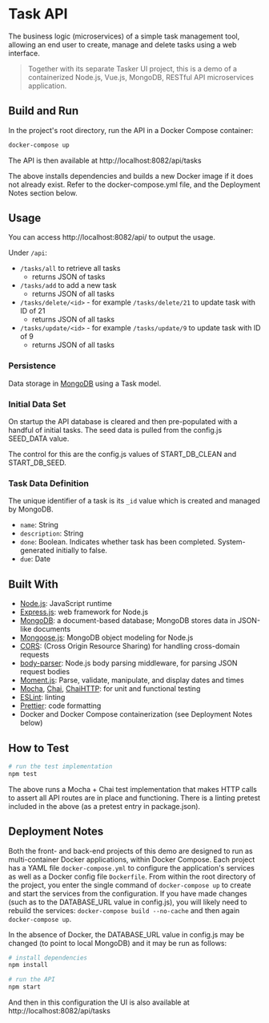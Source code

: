# Task API

The business logic (microservices) of a simple task management tool, allowing an end user to create, manage and delete tasks using a web interface.

> Together with its separate Tasker UI project, this is a demo of a containerized Node.js, Vue.js, MongoDB, RESTful API microservices application.

## Build and Run

In the project's root directory, run the API in a Docker Compose container:

```bash
docker-compose up
```

The API is then available at http://localhost:8082/api/tasks

The above installs dependencies and builds a new Docker image if it does not already exist. Refer to the docker-compose.yml file, and the Deployment Notes section below.

## Usage

You can access http://localhost:8082/api/ to output the usage.

Under `/api`:

-   `/tasks/all` to retrieve all tasks
    -   returns JSON of tasks
-   `/tasks/add` to add a new task
    -   returns JSON of all tasks
-   `/tasks/delete/<id>` - for example `/tasks/delete/21` to update task with ID of 21
    -   returns JSON of all tasks
-   `/tasks/update/<id>` - for example `/tasks/update/9` to update task with ID of 9
    -   returns JSON of all tasks

### Persistence

Data storage in [MongoDB](https://www.mongodb.com/) using a Task model.

### Initial Data Set

On startup the API database is cleared and then pre-populated with a handful of initial tasks. The seed data is pulled from the config.js SEED_DATA value.

The control for this are the config.js values of START_DB_CLEAN and START_DB_SEED.

### Task Data Definition

The unique identifier of a task is its `_id` value which is created and managed by MongoDB.

-   `name`: String
-   `description`: String
-   `done`: Boolean. Indicates whether task has been completed. System-generated initially to false.
-   `due`: Date

## Built With

-   [Node.js](https://nodejs.org/en/): JavaScript runtime
-   [Express.js](http://expressjs.com/): web framework for Node.js
-   [MongoDB](https://www.mongodb.com/): a document-based database; MongoDB stores data in JSON-like documents
-   [Mongoose.js](https://mongoosejs.com/): MongoDB object modeling for Node.js
-   [CORS](https://www.npmjs.com/package/cors): (Cross Origin Resource Sharing) for handling cross-domain requests
-   [body-parser](https://www.npmjs.com/package/body-parser): Node.js body parsing middleware, for parsing JSON request bodies
-   [Moment.js](https://momentjs.com/): Parse, validate, manipulate, and display dates and times
-   [Mocha](https://mochajs.org/), [Chai](https://www.chaijs.com/), [ChaiHTTP](https://www.chaijs.com/plugins/chai-http/): for unit and functional testing
-   [ESLint](https://eslint.org/): linting
-   [Prettier](https://prettier.io/): code formatting
-   Docker and Docker Compose containerization (see Deployment Notes below)

## How to Test

```bash
# run the test implementation
npm test

```

The above runs a Mocha + Chai test implementation that makes HTTP calls to assert all API routes are in place and functioning.
There is a linting pretest included in the above (as a pretest entry in package.json).

## Deployment Notes

Both the front- and back-end projects of this demo are designed to run as multi-container Docker applications, within Docker Compose. Each project has a YAML file `docker-compose.yml` to configure the application's services as well as a Docker config file `Dockerfile`. From within the root directory of the project, you enter the single command of `docker-compose up` to create and start the services from the configuration. If you have made changes (such as to the DATABASE_URL value in config.js), you will likely need to rebuild the services: `docker-compose build --no-cache` and then again `docker-compose up`.

In the absence of Docker, the DATABASE_URL value in config.js may be changed (to point to local MongoDB) and it may be run as follows:

```bash
# install dependencies
npm install

# run the API
npm start
```

And then in this configuration the UI is also available at http://localhost:8082/api/tasks
